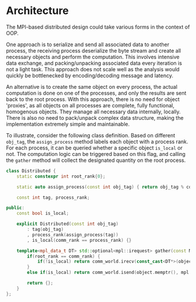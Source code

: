 # Architecture

The MPI-based distributed design could take various forms in the context of OOP.

One approach is to serialize and send all associated data to another process, the receiving process deserialize the byte stream and create all necessary objects and perform the computation.
This involves intensive data exchange, and packing/unpacking associated data every iteration is not a light task.
This approach does not scale well as the analysis would quickly be bottlenecked by encoding/decoding message and latency.

An alternative is to create the same object on every process, the actual computation is done on one of the processes, and only the results are sent back to the root process.
With this approach, there is no need for object 'proxies', as all objects on all processes are complete, fully functional, homogenous objects.
They manage all necessary data internally, locally.
There is also no need to pack/unpack complex data structure, making the implementation extremely simple and maintainable.


To illustrate, consider the following class definition.
Based on different `obj_tag`, the `assign_process` method labels each object with a process rank.
For each process, it can be queried whether a specific object `is_local` or not.
The computation logic can be triggered based on this flag, and calling the `gather` method will collect the designated quantity on the root process.

```cpp
class Distributed {
    static constexpr int root_rank{0};

    static auto assign_process(const int obj_tag) { return obj_tag % comm_size; }

    const int tag, process_rank;

public:
    const bool is_local;

    explicit Distributed(const int obj_tag)
        : tag(obj_tag)
        , process_rank(assign_process(tag))
        , is_local(comm_rank == process_rank) {}

    template<mpl_data_t DT> std::optional<mpl::irequest> gather(const Mat<DT>& object) {
        if(root_rank == comm_rank) {
            if(!is_local) return comm_world.irecv(const_cast<DT*>(object.memptr()), mpl::contiguous_layout<DT>{object.n_elem}, process_rank, mpl::tag_t{tag});
        }
        else if(is_local) return comm_world.isend(object.memptr(), mpl::contiguous_layout<DT>{object.n_elem}, root_rank, mpl::tag_t{tag});

        return {};
    }
};
```
